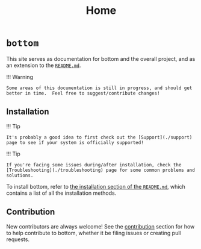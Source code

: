﻿---
title: Home
---

# `bottom`

This site serves as documentation for bottom and the overall project, and as an extension to the [`README.md`](https://github.com/ClementTsang/bottom#readme).

!!! Warning

    Some areas of this documentation is still in progress, and should get better in time.  Feel free to suggest/contribute changes!

## Installation

!!! Tip

    It's probably a good idea to first check out the [Support](./support) page to see if your system is officially supported!

!!! Tip

    If you're facing some issues during/after installation, check the [Troubleshooting](./troubleshooting) page for some common problems and solutions.

To install bottom, refer to [the installation section of the `README.md`](https://github.com/ClementTsang/bottom#installation),
which contains a list of all the installation methods.

## Contribution

New contributors are always welcome! See the [contribution](./contribution/issues-and-pull-requests/) section for how to help contribute to
bottom, whether it be filing issues or creating pull requests.
